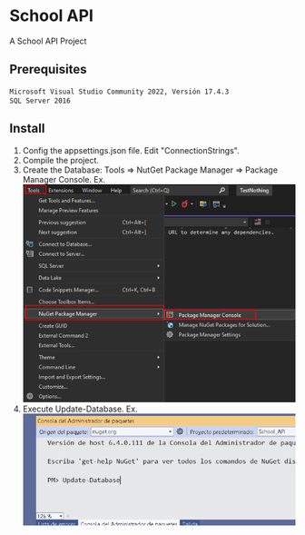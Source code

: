 # School API

A School API Project

## Prerequisites

```
Microsoft Visual Studio Community 2022, Versión 17.4.3
SQL Server 2016
```

## Install 
1. Config the appsettings.json file. Edit "ConnectionStrings".
2. Compile the project.
3. Create the Database: Tools => NutGet Package Manager => Package Manager Console. Ex.
   ![plot](./Console.png)
4. Execute Update-Database. Ex.
   ![plot](./Update-Database.png)
